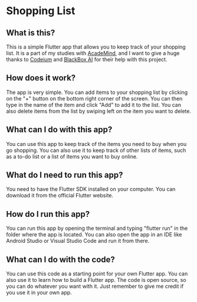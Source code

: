 # Shopping List
## What is this?
This is a simple Flutter app that allows you to keep track of your shopping list. It is a part of my studies with [AcadeMind](https://www.academind.com/), and I want to give a huge thanks to [Codeium](https://codeium.com/) and [BlackBox AI](https://blackbox.ai/) for their help with this project.

## How does it work?
The app is very simple. You can add items to your shopping list by clicking on the "+" button on the bottom right corner of the screen. You can then type in the name of the item and click "Add" to add it to the list. You can also delete items from the list by swiping left on the item you want to delete.

## What can I do with this app?
You can use this app to keep track of the items you need to buy when you go shopping. You can also use it to keep track of other lists of items, such as a to-do list or a list of items you want to buy online.

## What do I need to run this app?
You need to have the Flutter SDK installed on your computer. You can download it from the official Flutter website.

## How do I run this app?
You can run this app by opening the terminal and typing "flutter run" in the folder where the app is located. You can also open the app in an IDE like Android Studio or Visual Studio Code and run it from there.

## What can I do with the code?
You can use this code as a starting point for your own Flutter app. You can also use it to learn how to build a Flutter app. The code is open source, so you can do whatever you want with it. Just remember to give me credit if you use it in your own app.

